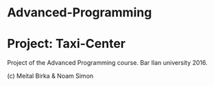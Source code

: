 # Advanced-Programming 
# Project: Taxi-Center
Project of the Advanced Programming course. 
Bar Ilan university 2016.

(c) Meital Birka & Noam Simon
